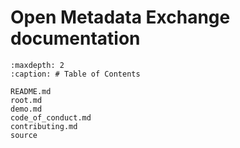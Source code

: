 # Open Metadata Exchange documentation
```{toctree}
:maxdepth: 2
:caption: # Table of Contents

README.md
root.md
demo.md
code_of_conduct.md
contributing.md
source
```
